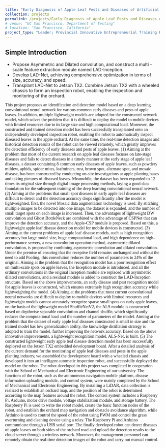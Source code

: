 ```yaml
---
title: "Early Diagnosis of Apple Leaf Pests and Diseases of Artificial Intelligence and Inspection Robots"
collection: projects
permalink: /projects/Early Diagnosis of Apple Leaf Pests and Diseases of Artificial Intelligence and Inspection Robots
# venue: "UC San Francisco, Department of Testing"
# location: "San Francisco, California"
project_type: "Leader; Provincial Innovative Entrepreneurial Training Plan Program (2021 May to 2022 May)"
---
```


<h2>Simple Introduction</h2>

* Propose Asymmetric and Dilated convolution, and construct a multi - scale feature extraction module named LAD-Inception.
* Develop LAD-Net, achieving comprehensive optimization in terms of size, accuracy, and speed.
* Transplant LAD-Net to Jetson TX2. Combine Jetson TX2 with a wheeled chassis to form an inspection robot, enabling the inspection and monitoring of the orchard.



<div style="font-family: 'Times New Roman', Times, serif;">
<p style="text-align: justify;">

This project proposes an identification and detection model based on a deep learning convolutional neural network for various common early diseases and pests of apple leaves. In addition, multiple lightweight models are adopted for the constructed network model, which solves the problem that it is difficult to deploy the model to mobile devices with limited resources due to its large size and high computational load. Moreover, the constructed and trained detection model has been successfully transplanted onto an independently developed inspection robot, enabling the robot to automatically inspect diseased leaves in the apple orchard. At the same time, the real-time detection images and historical detection results of the robot can be viewed remotely, which greatly improves the detection efficiency of early diseases and pests of apple leaves.
(1) Aiming at the problem that most of the current research on apple leaf diseases focuses on late-stage diseases and fails to detect diseases in a timely manner at the early stage of apple leaf diseases, a dataset containing 8 common early diseases of apple leaves, such as powdery mildew, aphids, spider mites, leafminers, rust, brown spot, alternate spot, and mosaic disease, has been constructed by conducting on-site investigations at apple planting bases and taking pictures of diseased leaves. Meanwhile, the dataset has been expanded to 12 times its original size through digital image processing methods, laying a good data foundation for the subsequent training of the deep learning convolutional neural network.
(2) Aiming at the problems that small spot diseases in early apple leaf diseases are difficult to detect and the detection accuracy drops significantly after the model is lightweighted, first, the novel Mosaic data augmentation technology is used. By stitching multiple images to be detected into one image, the dataset is expanded, and the number of small target spots on each image is increased. Then, the advantages of lightweight DW convolution and Ghost BottleNeck are combined with the advantage of CSPNet that can improve the detection accuracy, and the Apple-CSP module is proposed. Based on this, a lightweight apple leaf disease detection model for mobile devices is constructed.
(3) Aiming at the current problems of apple leaf disease models, such as high recognition accuracy but large model size, huge computational load, and high dependence on high-performance servers, a new convolution operation method, asymmetric dilated convolution, is proposed by combining asymmetric convolution and dilated convolution. Under the premise of ensuring that the receptive field remains unchanged and without the need to add Pooling, this convolution reduces the number of parameters to 24% of the original. Aiming at the problem that the recognition model has a poor recognition effect on multi-scale spots on apple leaves, the Inception module is introduced, and all the ordinary convolutions in the original Inception module are replaced with asymmetric dilated convolutions, and a residual module is added to construct the LAD-Inception structure. Based on the above improvements, an early disease and pest recognition model for apple leaves is constructed, which ensures extremely high recognition accuracy while lightweighting the model.
(4) Aiming at the problems that most current convolutional neural networks are difficult to deploy to mobile devices with limited resources and lightweight models cannot accurately recognize sparse small spots on early apple leaves, on the basis of the lightweight model ShuffleNetV2, the ALS module is constructed based on depthwise separable convolution and channel shuffle, which significantly reduces the computational load and the number of parameters of the model. Aiming at the problem that the dataset of early apple leaf diseases constructed is small in size and the trained model has low generalization ability, the knowledge distillation strategy is adopted to train the model, further improving the network accuracy. Based on the above innovative improvements, a lightweight recognition model, ALS-Net, is built.
(5) The constructed lightweight early apple leaf disease detection model has been successfully deployed on the Jetson TX2 embedded development board. After a detailed analysis of the current demand for the monitoring of apple leaf diseases and pests in the apple planting industry, we assembled the development board with a wheeled chassis and developed it into an intelligent automatic inspection robot, and successfully deployed the model on the robot. The robot developed in this project was completed in cooperation with the School of Mechanical and Electronic Engineering of our university. The functions of the robot, such as the autonomous navigation mobile platform, disease information uploading module, and control system, were mainly completed by the School of Mechanical and Electronic Engineering. By installing a LiDAR, data collection is realized to establish an orchard map, and the position of the robot is determined according to the map features around the robot. The control system includes a Raspberry Pi, Arduino, motor drive module, voltage stabilization module, and storage battery. The Raspberry Pi is used to write the robot model, create the basic function nodes of the robot, and establish the orchard map navigation and obstacle avoidance algorithm, while Arduino is used to control the speed of the robot using PWM and control the grass overturning and cleaning device using a relay. The Raspberry Pi and Arduino communicate through a USB serial port. The finally developed robot can detect diseases of apple leaves on both sides of the orchard road and upload the detection results to the cloud server through a wireless network. Moreover, the management personnel can remotely obtain the real-time detection images of the robot and carry out manual control.

</p>
<div>


